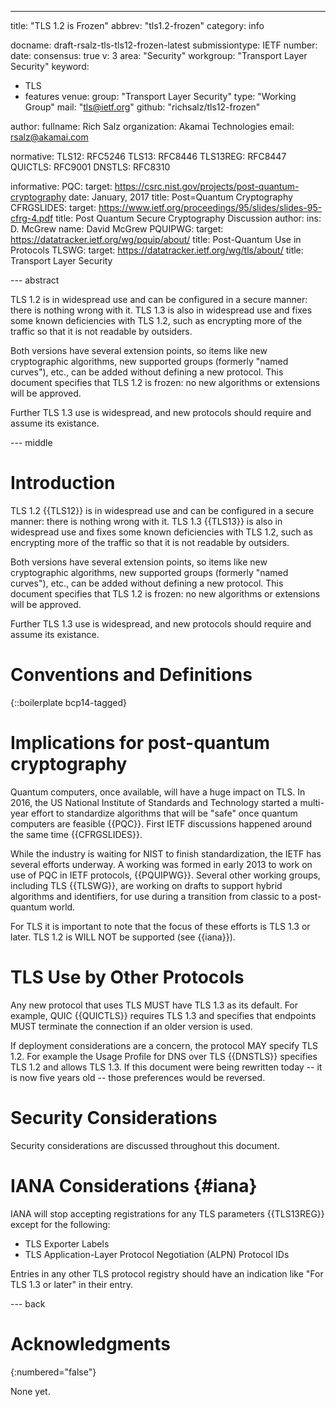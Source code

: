 ---
title: "TLS 1.2 is Frozen"
abbrev: "tls1.2-frozen"
category: info

docname: draft-rsalz-tls-tls12-frozen-latest
submissiontype: IETF
number:
date:
consensus: true
v: 3
area: "Security"
workgroup: "Transport Layer Security"
keyword:
 - TLS
 - features
venue:
  group: "Transport Layer Security"
  type: "Working Group"
  mail: "tls@ietf.org"
  github: "richsalz/tls12-frozen"

author:
  fullname: Rich Salz
  organization: Akamai Technologies
  email: rsalz@akamai.com

normative:
  TLS12: RFC5246
  TLS13: RFC8446
  TLS13REG: RFC8447
  QUICTLS: RFC9001
  DNSTLS: RFC8310

informative:
  PQC:
    target: https://csrc.nist.gov/projects/post-quantum-cryptography
    date: January, 2017
    title: Post=Quantum Cryptography
  CFRGSLIDES:
    target: https://www.ietf.org/proceedings/95/slides/slides-95-cfrg-4.pdf
    title: Post Quantum Secure Cryptography Discussion
    author:
      ins: D. McGrew
      name: David McGrew
  PQUIPWG:
    target: https://datatracker.ietf.org/wg/pquip/about/
    title: Post-Quantum Use in Protocols
  TLSWG:
    target: https://datatracker.ietf.org/wg/tls/about/
    title: Transport Layer Security

--- abstract

TLS 1.2 is in widespread use and can be configured in a secure
manner: there is nothing wrong with it. TLS 1.3 is also in
widespread use and fixes some known deficiencies with TLS 1.2, such as
encrypting more of the traffic so that it is not readable by outsiders.

Both versions have several extension points, so items like new cryptographic
algorithms, new supported groups (formerly "named curves"),  etc., can be
added without defining a new protocol. This document specifies that TLS 1.2
is frozen: no new algorithms or extensions will be approved.

Further TLS 1.3 use is widespread, and new protocols should require and
assume its existance.

--- middle

# Introduction

TLS 1.2 {{TLS12}} is in widespread use and can be configured in a secure
manner: there is nothing wrong with it. TLS 1.3 {{TLS13}} is also in
widespread use and fixes some known deficiencies with TLS 1.2, such as
encrypting more of the traffic so that it is not readable by outsiders.

Both versions have several extension points, so items like new cryptographic
algorithms, new supported groups (formerly "named curves"),  etc., can be
added without defining a new protocol. This document specifies that TLS 1.2
is frozen: no new algorithms or extensions will be approved.

Further TLS 1.3 use is widespread, and new protocols should require and
assume its existance.

# Conventions and Definitions

{::boilerplate bcp14-tagged}

# Implications for post-quantum cryptography

Quantum computers, once available, will have a huge impact on TLS.
In 2016, the US National Institute of Standards and Technology started a
multi-year effort to standardize algorithms that will be "safe"
once quantum computers are feasible {{PQC}}. First IETF discussions happened
around the same time {{CFRGSLIDES}}.

While the industry is waiting for NIST to finish standardization, the
IETF has several efforts underway.
A working was formed in early 2013 to work on use of PQC in IETF protocols,
{{PQUIPWG}}.
Several other working groups, including TLS {{TLSWG}},
are working on
drafts to support hybrid algorithms and identifiers, for use during a
transition from classic to a post-quantum world.

For TLS it is important to note that the focus of these efforts is TLS 1.3
or later.
TLS 1.2 is WILL NOT be supported (see {{iana}}).

# TLS Use by Other Protocols

Any new protocol that uses TLS MUST have TLS 1.3 as its default.
For example, QUIC {{QUICTLS}} requires TLS 1.3 and specifies that endpoints
MUST terminate the connection if an older version is used.

If deployment considerations are a concern, the protocol MAY specify TLS 1.2.
For example the Usage Profile for DNS over TLS {{DNSTLS}} specifies
TLS 1.2 and allows TLS 1.3. If this document were being rewritten today --
it is now five years old -- those preferences would be reversed.

# Security Considerations

Security considerations are discussed throughout this document.

# IANA Considerations {#iana}

IANA will stop accepting registrations for any TLS parameters {{TLS13REG}}
except for the following:

- TLS Exporter Labels
- TLS Application-Layer Protocol Negotiation (ALPN) Protocol IDs

Entries in any other TLS protocol registry should have an indication like
"For TLS 1.3 or later" in their entry.


--- back

# Acknowledgments
{:numbered="false"}

None yet.
